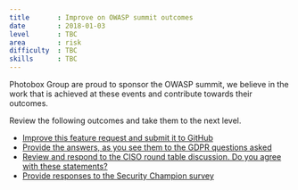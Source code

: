 ```yaml
---
title       : Improve on OWASP summit outcomes
date        : 2018-01-03
level       : TBC
area        : risk
difficulty  : TBC
skills      : TBC
---
```


Photobox Group are proud to sponsor the OWASP summit, we believe in the work that is achieved at these events and contribute towards their outcomes.

Review the following outcomes and take them to the next level.

- [Improve this feature request and submit it to GitHub](https://owaspsummit.org/Outcomes/GitHub-Security-Feature-Request.html)
- [Provide the answers, as you see them to the GDPR questions asked](https://owaspsummit.org/Outcomes/CISO/GDPR-letter.html)
- [Review and respond to the CISO round table discussion. Do you agree with these statements?](https://owaspsummit.org/Outcomes/CISO/CISO-Round-Table.html)
- [Provide responses to the Security Champion survey](https://owaspsummit.org/Outcomes/Security-Champions/Security-Champions.html)